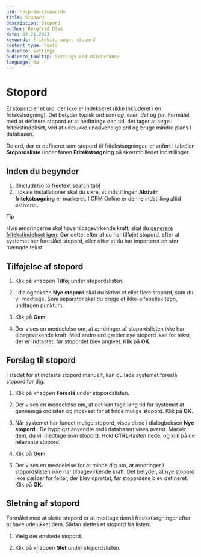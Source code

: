 ```yaml
---
uid: help-da-stopwords
title: Stopord
description: Stopord
author: Bergfrid Dias
date: 03.21.2023
keywords: fritekst, søge, stopord
content_type: howto
audience: settings
audience_tooltip: Settings and maintenance
language: da
---
```


# Stopord

Et stopord er et ord, der ikke er indekseret (ikke inkluderet i en fritekstsøgning). Det betyder typisk ord som *og*, *eller*, *det* og *for*. Formålet med at definere stopord er at nedbringe den tid, det tager at søge i fritekstindekset, ved at udelukke unødvendige ord og bruge mindre plads i databasen.

De ord, der er defineret som stopord til fritekstsøgninger, er anført i tabellen **Stopordsliste** under fanen **Fritekstsøgning** på skærmbilledet Indstillinger.

## Inden du begynder

1. [!include[Go to freetext search tab](includes/goto-freetext.md)]
1. I lokale installationer skal du sikre, at indstillingen **Aktivér fritekstsøgning** er markeret. I CRM Online er denne indstilling altid aktiveret.

> [!TIP]
> Hvis ændringerne skal have tilbagevirkende kraft, skal du [generere fritekstindekset igen][3]. Gør dette, efter at du har tilføjet stopord, efter at systemet har foreslået stopord, eller efter at du har importeret en stor mængde tekst.

## Tilføjelse af stopord

1. Klik på knappen **Tilføj** under stopordslisten.

1. I dialogboksen **Nye stopord** skal du skrive et eller flere stopord, som du vil medtage. Som separator skal du bruge et ikke-alfabetisk tegn, undtagen punktum.

1. Klik på **Gem**.

1. Der vises en meddelelse om, at ændringer af stopordslisten ikke har tilbagevirkende kraft. Med andre ord gælder nye stopord ikke for tekst, der er indtastet, før stopordet blev angivet. Klik på **OK**.

## Forslag til stopord

I stedet for at indtaste stopord manuelt, kan du lade systemet foreslå stopord for dig.

1. Klik på knappen **Foreslå** under stopordslisten.

1. Der vises en meddelelse om, at det kan tage lang tid for systemet at gennemgå ordlisten og indekset for at finde mulige stopord. Klik på **OK**.

1. Når systemet har fundet mulige stopord, vises disse i dialogboksen **Nye stopord** . De hyppigst anvendte ord i databasen vises øverst. Markér dem, du vil medtage som stopord. Hold **CTRL**-tasten nede, og klik på de relevante stopord.

1. Klik på **Gem**.

1. Der vises en meddelelse for at minde dig om, at ændringer i stopordslisten ikke har tilbagevirkende kraft. Det betyder, at nye stopord ikke gælder for felter, der blev oprettet, før stopordene blev defineret. Klik på **OK**.

## Sletning af stopord

Formålet med at slette stopord er at medtage dem i fritekstsøgninger efter at have udelukket dem. Sådan slettes et stopord fra listen:

1. Vælg det ønskede stopord.

1. Klik på knappen **Slet** under stopordslisten.

<!-- Referenced links -->
[3]: regenerate-index.md

<!-- Referenced images -->
